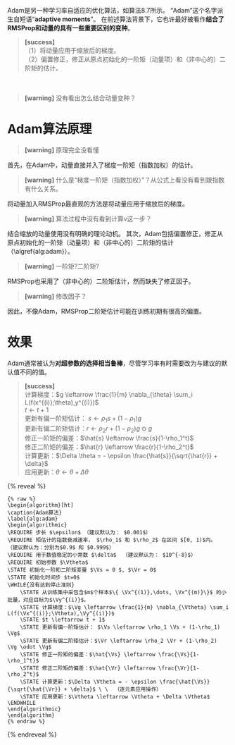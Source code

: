 Adam是另一种学习率自适应的优化算法，如算法8.7所示。
“Adam”这个名字派生自短语“**adaptive moments**”。
在前述算法背景下，它也许最好被看作**结合了RMSProp和动量的具有一些重要区别的变种**。   
> **[success]**  
（1）将动量应用于缩放后的梯度。  
（2）偏置修正，修正从原点初始化的一阶矩（动量项）和（非中心的）二阶矩的估计。 

　　  
> **[warning]** 没有看出怎么结合动量变种？  

# Adam算法原理  

> **[warning]** 原理完全没看懂  

首先，在Adam中，动量直接并入了梯度一阶矩（指数加权）的估计。  
> **[warning]** 什么是“梯度一阶矩（指数加权）”？从公式上看没有看到跟指数有什么关系。  

将动量加入RMSProp最直观的方法是将动量应用于缩放后的梯度。  
> **[warning]** 算法过程中没有看到计算v这一步？  

结合缩放的动量使用没有明确的理论动机。
其次，Adam包括偏置修正，修正从原点初始化的一阶矩（动量项）和（非中心的）二阶矩的估计（\algref{alg:adam}）。  
> **[warning]** 一阶矩?二阶矩?  

RMSProp也采用了（非中心的）二阶矩估计，然而缺失了修正因子。  
> **[warning]** 修改因子？  

因此，不像Adam，RMSProp二阶矩估计可能在训练初期有很高的偏置。  

# 效果

Adam通常被认为**对超参数的选择相当鲁棒**，尽管学习率有时需要改为与建议的默认值不同的值。

> **[success]**  
计算梯度：$g \leftarrow \frac{1}{m} \nabla_{\theta} \sum_i L(f(x^{(i)};\theta),y^{(i)})$   
$t \leftarrow t + 1$  
更新有偏一阶矩估计： $s \leftarrow \rho_1 s + (1-\rho_1) g$  
更新有偏二阶矩估计：$r \leftarrow \rho_2 r + (1-\rho_2) g \odot g$  
修正一阶矩的偏差：$\hat{s} \leftarrow \frac{s}{1-\rho_1^t}$  
修正二阶矩的偏差：$\hat{r} \leftarrow \frac{r}{1-\rho_2^t}$  
计算更新：$\Delta \theta = - \epsilon \frac{\hat{s}}{\sqrt{\hat{r}} + \delta}$  
应用更新：$\theta \leftarrow \theta + \Delta \theta$  

{% reveal %}
```
{% raw %}
\begin{algorithm}[ht]
\caption{Adam算法}
\label{alg:adam}
\begin{algorithmic}
\REQUIRE 步长 $\epsilon$ （建议默认为： $0.001$）
\REQUIRE 矩估计的指数衰减速率， $\rho_1$ 和 $\rho_2$ 在区间 $[0, 1)$内。
（建议默认为：分别为$0.9$ 和 $0.999$）
\REQUIRE 用于数值稳定的小常数 $\delta$  （建议默认为： $10^{-8}$）
\REQUIRE 初始参数 $\Vtheta$
\STATE 初始化一阶和二阶矩变量 $\Vs = 0 $, $\Vr = 0$
\STATE 初始化时间步 $t=0$ 
\WHILE{没有达到停止准则}
    \STATE 从训练集中采包含$m$个样本$\{ \Vx^{(1)},\dots, \Vx^{(m)}\}$ 的小批量，对应目标为$\Vy^{(i)}$。
    \STATE 计算梯度：$\Vg \leftarrow \frac{1}{m} \nabla_{\Vtheta} \sum_i L(f(\Vx^{(i)};\Vtheta),\Vy^{(i)})$ 
    \STATE $t \leftarrow t + 1$
    \STATE 更新有偏一阶矩估计： $\Vs \leftarrow \rho_1 \Vs + (1-\rho_1) \Vg$
    \STATE 更新有偏二阶矩估计：$\Vr \leftarrow \rho_2 \Vr + (1-\rho_2) \Vg \odot \Vg$
    \STATE 修正一阶矩的偏差：$\hat{\Vs} \leftarrow \frac{\Vs}{1-\rho_1^t}$
    \STATE 修正二阶矩的偏差：$\hat{\Vr} \leftarrow \frac{\Vr}{1-\rho_2^t}$
    \STATE 计算更新：$\Delta \Vtheta = - \epsilon \frac{\hat{\Vs}}{\sqrt{\hat{\Vr}} + \delta}$ \ \  （逐元素应用操作）
    \STATE 应用更新：$\Vtheta \leftarrow \Vtheta + \Delta \Vtheta$
\ENDWHILE
\end{algorithmic}
\end{algorithm}
{% endraw %}
```
{% endreveal %}